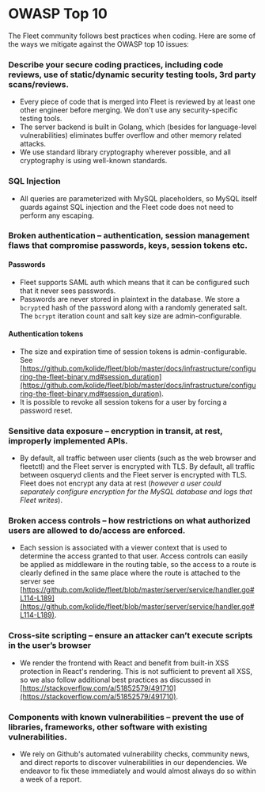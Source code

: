 # OWASP Top 10

The Fleet community follows best practices when coding.  Here are some of the ways we mitigate against the OWASP top 10 issues:

### Describe your secure coding practices, including code reviews, use of static/dynamic security testing tools, 3rd party scans/reviews.

- Every piece of code that is merged into Fleet is reviewed by at least one other engineer before merging. We don't use any security-specific testing tools.
- The server backend is built in Golang, which (besides for language-level vulnerabilities) eliminates buffer overflow and other memory related attacks.
- We use standard library cryptography wherever possible, and all cryptography is using well-known standards.

### SQL Injection
- All queries are parameterized with MySQL placeholders, so MySQL itself guards against SQL injection and the Fleet code does not need to perform any escaping.

### Broken authentication – authentication, session management flaws that compromise passwords, keys, session tokens etc.
#### Passwords
- Fleet supports SAML auth which means that it can be configured such that it never sees passwords.
- Passwords are never stored in plaintext in the database. We store a `bcrypt`ed hash of the password along with a randomly generated salt. The `bcrypt` iteration count and salt key size are admin-configurable.
#### Authentication tokens
- The size and expiration time of session tokens is admin-configurable.  See [https://github.com/kolide/fleet/blob/master/docs/infrastructure/configuring-the-fleet-binary.md#session_duration](https://github.com/kolide/fleet/blob/master/docs/infrastructure/configuring-the-fleet-binary.md#session_duration).
- It is possible to revoke all session tokens for a user by forcing a password reset.


### Sensitive data exposure – encryption in transit, at rest, improperly implemented APIs.
- By default, all traffic between user clients (such as the web browser and fleetctl) and the Fleet server is encrypted with TLS. By default, all traffic between osqueryd clients and the Fleet server is encrypted with TLS. Fleet does not encrypt any data at rest (*however a user could separately configure encryption for the MySQL database and logs that Fleet writes*).

### Broken access controls – how restrictions on what authorized users are allowed to do/access are enforced.
- Each session is associated with a viewer context that is used to determine the access granted to that user. Access controls can easily be applied as middleware in the routing table, so the access to a route is clearly defined in the same place where the route is attached to the server see [https://github.com/kolide/fleet/blob/master/server/service/handler.go#L114-L189](https://github.com/kolide/fleet/blob/master/server/service/handler.go#L114-L189).

### Cross-site scripting – ensure an attacker can’t execute scripts in the user’s browser
- We render the frontend with React and benefit from built-in XSS protection in React's rendering. This is not sufficient to prevent all XSS, so we also follow additional best practices as discussed in [https://stackoverflow.com/a/51852579/491710](https://stackoverflow.com/a/51852579/491710).

### Components with known vulnerabilities – prevent the use of libraries, frameworks, other software with existing vulnerabilities.
- We rely on Github's automated vulnerability checks, community news, and direct reports to discover vulnerabilities in our dependencies. We endeavor to fix these immediately and would almost always do so within a week of a report.
